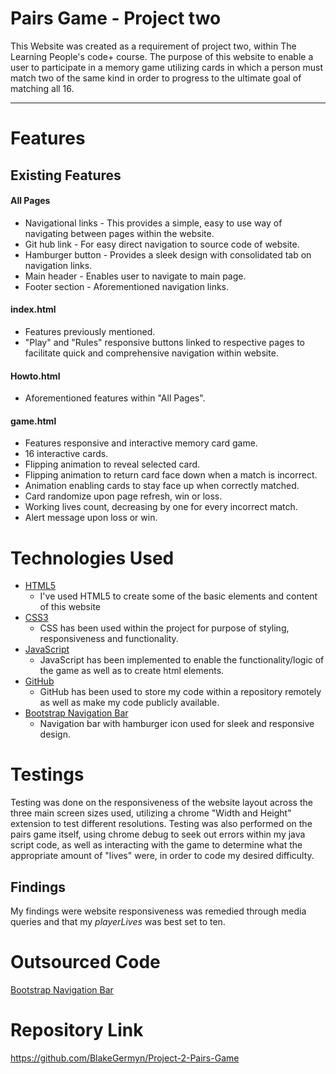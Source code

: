 <!-- Heading -->
# Pairs Game - Project two
This Website was created as a requirement of project two, within The Learning People's code+ course.
The purpose of this website to enable a user to participate in a memory game utilizing cards in which a person must match two of the same kind in order to progress to the ultimate goal of matching all 16.
_____
# Features
## Existing Features
#### All Pages
- Navigational links - This provides a simple, easy to use way of navigating between pages within the website.
- Git hub link - For easy direct navigation to source code of website. 
- Hamburger button - Provides a sleek design with consolidated tab on navigation links.
- Main header - Enables user to navigate to main page. 
- Footer section - Aforementioned navigation links.

#### index.html
- Features previously mentioned.
- "Play" and "Rules" responsive buttons linked to respective pages to facilitate quick and comprehensive navigation within website.

#### Howto.html
- Aforementioned features within "All Pages".


#### game.html
- Features responsive and interactive memory card game.
- 16 interactive cards.
- Flipping animation to reveal selected card.
- Flipping animation to return card face down when a match is incorrect.
- Animation enabling cards to stay face up when correctly matched.
- Card randomize upon page refresh, win or loss.
- Working lives count, decreasing by one for every incorrect match.
- Alert message upon loss or win.


# Technologies Used 
* [HTML5](https://en.wikipedia.org/wiki/HTML5)
  * I've used HTML5 to create some of the basic elements and content of this website
* [CSS3](https://en.wikipedia.org/wiki/CSS)
  * CSS has been used within the project for purpose of styling, responsiveness and functionality.
* [JavaScript](https://en.wikipedia.org/wiki/JavaScript)
  * JavaScript has been implemented to enable the functionality/logic of the game as well as to create html elements.
* [GitHub](https://github.com/BlakeGermyn/Portfolio)
  * GitHub has been used to store my code within a repository remotely as well as make my code publicly available.
* [Bootstrap Navigation Bar](https://getbootstrap.com/docs/5.2/components/navbar/)
  * Navigation bar with hamburger icon used for sleek and responsive design.

# Testings
Testing was done on the responsiveness of the website layout across the three main screen sizes used, utilizing a chrome "Width and Height" extension to test different resolutions. 
Testing was also performed on the pairs game itself, using chrome debug to seek out errors within my java script code, as well as interacting with the game to determine what the appropriate amount of "lives" were,  in order to code my desired difficulty.
## Findings
My findings were website responsiveness was remedied through media queries and that my *playerLives* was best set to ten.  

# Outsourced Code 

[Bootstrap Navigation Bar](https://getbootstrap.com/docs/5.2/components/navbar/)

# Repository Link
https://github.com/BlakeGermyn/Project-2-Pairs-Game